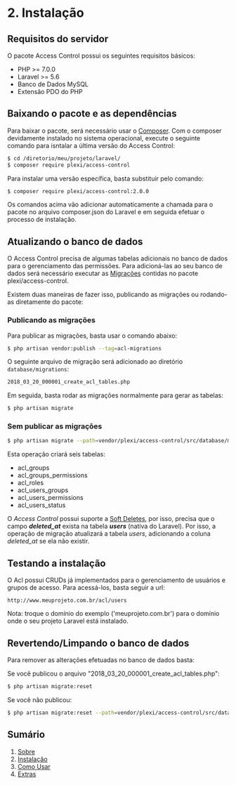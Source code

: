 # 2. Instalação

## Requisitos do servidor

O pacote Access Control possui os seguintes requisitos básicos:

* PHP >= 7.0.0
* Laravel >= 5.6
* Banco de Dados MySQL
* Extensão PDO do PHP

## Baixando o pacote e as dependências

Para baixar o pacote, será necessário usar o [Composer](http://getcomposer.org/).
Com o composer devidamente instalado no sistema operacional, execute o seguinte comando para isntalar a última versão do Access Control: 

```bash
$ cd /diretorio/meu/projeto/laravel/
$ composer require plexi/access-control
```

Para instalar uma versão específica, basta substituir pelo comando:

```bash
$ composer require plexi/access-control:2.0.0
```

Os comandos acima vão adicionar automaticamente a chamada para o pacote no arquivo composer.json do Laravel e em seguida efetuar o processo de instalação.


## Atualizando o banco de dados 

O Access Control precisa de algumas tabelas adicionais no banco de dados para o gerenciamento das permissões.
Para adicioná-las ao seu banco de dados será necessário executar as [Migrações](https://laravel.com/docs/5.6/migrations) contidas no pacote plexi/access-control.

Existem duas maneiras de fazer isso, publicando as migrações ou rodando-as diretamente do pacote:

### Publicando as migrações

Para publicar as migrações, basta usar o comando abaixo:

```bash
$ php artisan vendor:publish --tag=acl-migrations
```
O seguinte arquivo de migração será adicionado ao diretório `database/migrations`:

```bash
2018_03_20_000001_create_acl_tables.php
```

Em seguida, basta rodar as migrações normalmente para gerar as tabelas:

```bash
$ php artisan migrate
```

### Sem publicar as migrações

```bash
$ php artisan migrate --path=vendor/plexi/access-control/src/database/migrations
```

Esta operação criará seis tabelas:

* acl_groups
* acl_groups_permissions
* acl_roles
* acl_users_groups
* acl_users_permissions
* acl_users_status

O *Access Control* possui suporte a [Soft Deletes](https://laravel.com/docs/5.6/eloquent#soft-deleting), por isso, precisa que o campo ***deleted_at*** exista 
na tabela ***users*** (nativa do Laravel). Por isso, a operação de migração atualizará a tabela *users*, adicionando a coluna *deleted_at* se ela não existir.


## Testando a instalação

O Acl possui CRUDs já implementados para o gerenciamento de usuários e grupos de acesso.
Para acessá-los, basta seguir a url:

```text
http://www.meuprojeto.com.br/acl/users
```

Nota: troque o domínio do exemplo ('meuprojeto.com.br') para o domínio onde o seu projeto Laravel está instalado.

## Revertendo/Limpando o banco de dados

Para remover as alterações efetuadas no banco de dados basta:

Se você publicou o arquivo "2018_03_20_000001_create_acl_tables.php":

```bash
$ php artisan migrate:reset
```

Se você não publicou:

```bash
$ php artisan migrate:reset --path=vendor/plexi/access-control/src/database/migrations
```

## Sumário

1. [Sobre](01-About.md)
2. [Instalação](02-Installation.md)
3. [Como Usar](03-Usage.md)
4. [Extras](04-Extras.md)
